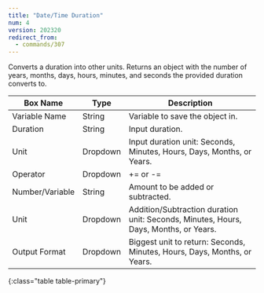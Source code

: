```yaml
---
title: "Date/Time Duration"
num: 4
version: 202320
redirect_from:
  - commands/307
---
```


Converts a duration into other units. Returns an object with the number of years, months, days, hours, minutes, and seconds the provided duration converts to.

|Box Name|Type|Description|
|--------|--------|--------
|Variable Name|String|Variable to save the object in.|
|Duration|String|Input duration.|
|Unit|Dropdown|Input duration unit: Seconds, Minutes, Hours, Days, Months, or Years.|
|Operator|Dropdown|+= or -=|
|Number/Variable|String|Amount to be added or subtracted.|
|Unit|Dropdown|Addition/Subtraction duration unit: Seconds, Minutes, Hours, Days, Months, or Years.|
|Output Format|Dropdown|Biggest unit to return: Seconds, Minutes, Hours, Days, Months, or Years.|
{:class="table table-primary"}
